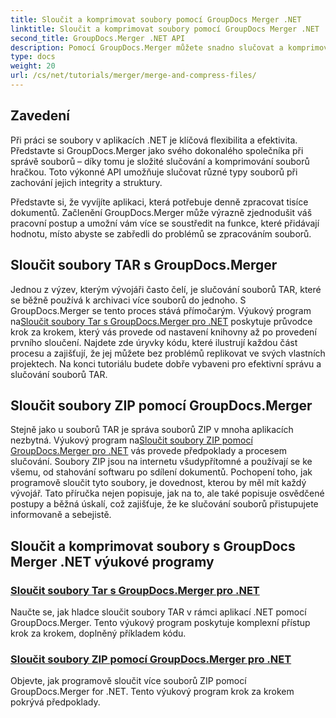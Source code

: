 ```yaml
---
title: Sloučit a komprimovat soubory pomocí GroupDocs Merger .NET
linktitle: Sloučit a komprimovat soubory pomocí GroupDocs Merger .NET
second_title: GroupDocs.Merger .NET API
description: Pomocí GroupDocs.Merger můžete snadno slučovat a komprimovat soubory v aplikacích .NET. Prozkoumejte návody na sloučení souborů TAR a ZIP krok za krokem.
type: docs
weight: 20
url: /cs/net/tutorials/merger/merge-and-compress-files/
---
```

## Zavedení

Při práci se soubory v aplikacích .NET je klíčová flexibilita a efektivita. Představte si GroupDocs.Merger jako svého dokonalého společníka při správě souborů – díky tomu je složité slučování a komprimování souborů hračkou. Toto výkonné API umožňuje slučovat různé typy souborů při zachování jejich integrity a struktury.

Představte si, že vyvíjíte aplikaci, která potřebuje denně zpracovat tisíce dokumentů. Začlenění GroupDocs.Merger může výrazně zjednodušit váš pracovní postup a umožní vám více se soustředit na funkce, které přidávají hodnotu, místo abyste se zabředli do problémů se zpracováním souborů.

## Sloučit soubory TAR s GroupDocs.Merger

 Jednou z výzev, kterým vývojáři často čelí, je slučování souborů TAR, které se běžně používá k archivaci více souborů do jednoho. S GroupDocs.Merger se tento proces stává přímočarým. Výukový program na[Sloučit soubory Tar s GroupDocs.Merger pro .NET](./merge-tar-files/) poskytuje průvodce krok za krokem, který vás provede od nastavení knihovny až po provedení prvního sloučení. Najdete zde úryvky kódu, které ilustrují každou část procesu a zajišťují, že jej můžete bez problémů replikovat ve svých vlastních projektech. Na konci tutoriálu budete dobře vybaveni pro efektivní správu a slučování souborů TAR.

## Sloučit soubory ZIP pomocí GroupDocs.Merger

Stejně jako u souborů TAR je správa souborů ZIP v mnoha aplikacích nezbytná. Výukový program na[Sloučit soubory ZIP pomocí GroupDocs.Merger pro .NET](./merge-zip-files/) vás provede předpoklady a procesem slučování. Soubory ZIP jsou na internetu všudypřítomné a používají se ke všemu, od stahování softwaru po sdílení dokumentů. Pochopení toho, jak programově sloučit tyto soubory, je dovednost, kterou by měl mít každý vývojář. Tato příručka nejen popisuje, jak na to, ale také popisuje osvědčené postupy a běžná úskalí, což zajišťuje, že ke slučování souborů přistupujete informovaně a sebejistě.

## Sloučit a komprimovat soubory s GroupDocs Merger .NET výukové programy
### [Sloučit soubory Tar s GroupDocs.Merger pro .NET](./merge-tar-files/)
Naučte se, jak hladce sloučit soubory TAR v rámci aplikací .NET pomocí GroupDocs.Merger. Tento výukový program poskytuje komplexní přístup krok za krokem, doplněný příkladem kódu.
### [Sloučit soubory ZIP pomocí GroupDocs.Merger pro .NET](./merge-zip-files/)
Objevte, jak programově sloučit více souborů ZIP pomocí GroupDocs.Merger for .NET. Tento výukový program krok za krokem pokrývá předpoklady.